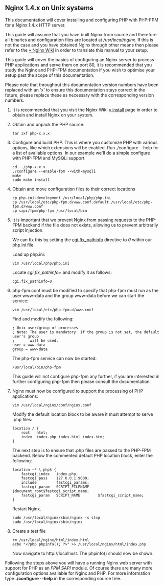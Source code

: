 Nginx 1.4.x on Unix systems
---------------------------

This documentation will cover installing and configuring PHP with
PHP-FPM for a Nginx 1.4.x HTTP server.

This guide will assume that you have built Nginx from source and
therefore all binaries and configuration files are located at
*/usr/local/nginx*. If this is not the case and you have obtained Nginx
through other means then please refer to the
<a href="http://wiki.nginx.org/Main" class="link external">» Nginx Wiki</a>
in order to translate this manual to your setup.

This guide will cover the basics of configuring an Nginx server to
process PHP applications and serve them on port 80, it is recommended
that you study the Nginx and PHP-FPM documentation if you wish to
optimise your setup past the scope of this documentation.

Please note that throughout this documentation version numbers have been
replaced with an 'x' to ensure this documentation stays correct in the
future, please replace these as necessary with the corresponding version
numbers.

1.  It is recommended that you visit the Nginx Wiki
    <a href="http://wiki.nginx.org/Install" class="link external">» install</a>
    page in order to obtain and install Nginx on your system.

2.  Obtain and unpack the PHP source:

        tar zxf php-x.x.x

3.  Configure and build PHP. This is where you customize PHP with
    various options, like which extensions will be enabled. Run
    ./configure --help for a list of available options. In our example
    we'll do a simple configure with PHP-FPM and MySQLi support.

        cd ../php-x.x.x
        ./configure --enable-fpm --with-mysqli
        make
        sudo make install

4.  Obtain and move configuration files to their correct locations

        cp php.ini-development /usr/local/php/php.ini
        cp /usr/local/etc/php-fpm.d/www.conf.default /usr/local/etc/php-fpm.d/www.conf
        cp sapi/fpm/php-fpm /usr/local/bin

5.  It is important that we prevent Nginx from passing requests to the
    PHP-FPM backend if the file does not exists, allowing us to prevent
    arbitrarily script injection.

    We can fix this by setting the
    <a href="/ini/core.html#ini.cgi.fix-pathinfo" class="link">cgi.fix_pathinfo</a>
    directive to *0* within our php.ini file.

    Load up php.ini:

        vim /usr/local/php/php.ini

    Locate *cgi.fix\_pathinfo=* and modify it as follows:

        cgi.fix_pathinfo=0

6.  php-fpm.conf must be modified to specify that php-fpm must run as
    the user www-data and the group www-data before we can start the
    service:

        vim /usr/local/etc/php-fpm.d/www.conf

    Find and modify the following:

        ; Unix user/group of processes
        ; Note: The user is mandatory. If the group is not set, the default user's group
        ;       will be used.
        user = www-data
        group = www-data

    The php-fpm service can now be started:

        /usr/local/bin/php-fpm

    This guide will not configure php-fpm any further, if you are
    interested in further configuring php-fpm then please consult the
    documentation.

7.  Nginx must now be configured to support the processing of PHP
    applications:

        vim /usr/local/nginx/conf/nginx.conf

    Modify the default location block to be aware it must attempt to
    serve .php files:

    ``` nginx-conf
    location / {
        root   html;
        index  index.php index.html index.htm;
    }
    ```

    The next step is to ensure that .php files are passed to the PHP-FPM
    backend. Below the commented default PHP location block, enter the
    following:

    ``` nginx-conf
    location ~* \.php$ {
        fastcgi_index   index.php;
        fastcgi_pass    127.0.0.1:9000;
        include         fastcgi_params;
        fastcgi_param   SCRIPT_FILENAME    $document_root$fastcgi_script_name;
        fastcgi_param   SCRIPT_NAME        $fastcgi_script_name;
    }
    ```

    Restart Nginx.

        sudo /usr/local/nginx/sbin/nginx -s stop
        sudo /usr/local/nginx/sbin/nginx

8.  Create a test file

        rm /usr/local/nginx/html/index.html
        echo "<?php phpinfo(); ?>" >> /usr/local/nginx/html/index.php

    Now navigate to http://localhost. The phpinfo() should now be shown.

Following the steps above you will have a running Nginx web server with
support for PHP as an *FPM* *SAPI* module. Of course there are many more
configuration options available for Nginx and PHP. For more information
type **./configure --help** in the corresponding source tree.
